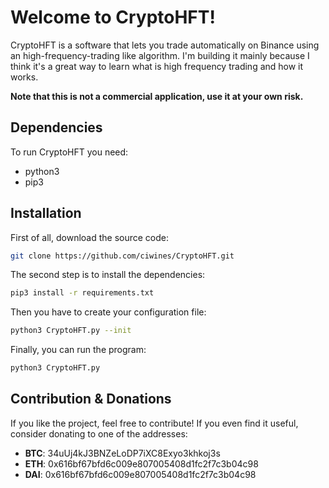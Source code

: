 # Welcome to CryptoHFT!

CryptoHFT is a software that lets you trade automatically on Binance using an high-frequency-trading like algorithm. 
I'm building it mainly because I think it's a great way to learn what is high frequency trading and how it works.

**Note that this is not a commercial application, use it at your own risk.**

## Dependencies
To run CryptoHFT you need:
*  python3
* pip3
## Installation

First of all, download the source code:
```bash
git clone https://github.com/ciwines/CryptoHFT.git
```
The second step is to install the dependencies:
```bash
pip3 install -r requirements.txt
```
Then you have to create your configuration file:
```bash
python3 CryptoHFT.py --init
```
Finally, you can run the program:
```bash
python3 CryptoHFT.py
```

## Contribution & Donations
If you like the project, feel free to contribute!
If you even find it useful, consider donating to one of the addresses:
* **BTC**: 34uUj4kJ3BNZeLoDP7iXC8Exyo3khkoj3s
*  **ETH**: 0x616bf67bfd6c009e807005408d1fc2f7c3b04c98
*  **DAI**: 0x616bf67bfd6c009e807005408d1fc2f7c3b04c98
